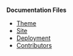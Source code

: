 **Documentation Files**

* [Theme](THEME.md)
* [Site](SITE.md)
* [Deployment](DEPLOYMENT.md)
* [Contributors](CONTRIBUTORS.md)
